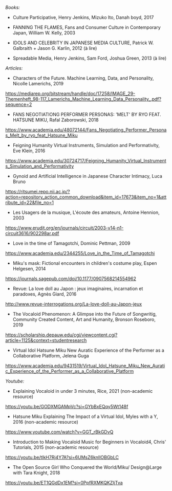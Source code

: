 *Books:*

- Culture Participative, Henry Jenkins, Mizuko Ito, Danah boyd, 2017

- FANNING THE FLAMES, Fans and Consumer Culture in Contemporary Japan, William W. Kelly, 2003

- IDOLS AND CELEBRITY IN JAPANESE MEDIA CULTURE, Patrick W. Galbraith + Jason G. Karlin, 2012 (à lire)

- Spreadable Media, Henry Jenkins, Sam Ford, Joshua Green, 2013 (à lire)



*Articles:*

- Characters of the Future. Machine Learning, Data, and Personality, Nicolle Lamerichs, 2019

https://mediarep.org/bitstream/handle/doc/17258/IMAGE_29-Themenheft_98-117_Lamerichs_Machine_Learning_Data_Personality_.pdf?sequence=2

- FANS NEGOTIATIONG PERFORMER PERSONAS: 'MELT' BY RYO FEAT. HATSUNE MIKU, Rafal Zaborowski, 2018

https://www.academia.edu/48072144/Fans_Negotiating_Performer_Personas_Melt_by_ryo_feat_Hatsune_Miku

- Feigning Humanity Virtual Instruments, Simulation and Performativity, Eve Klein, 2016

https://www.academia.edu/30724717/Feigning_Humanity_Virtual_Instruments_Simulation_and_Performativity


- Gynoid and Artificial Intelligence in Japanese Character Intimacy, Luca Bruno

https://ritsumei.repo.nii.ac.jp/?action=repository_action_common_download&item_id=17673&item_no=1&attribute_id=22&file_no=1


- Les Usagers de la musique, L'écoute des amateurs, Antoine Hennion, 2003

https://www.erudit.org/en/journals/circuit/2003-v14-n1-circuit3616/902298ar.pdf

- Love in the time of Tamagotchi, Dominic Pettman, 2009

 https://www.academia.edu/2344255/Love_in_the_Time_of_Tamagotchi


- Miku's mask: Fictional encounters in children's costume play, Espen Helgesen, 2014

https://journals.sagepub.com/doi/10.1177/0907568214554962

- Revue: La love doll au Japon : jeux imaginaires, incarnation et paradoxes, Agnès Giard, 2016

http://www.revue-interrogations.org/La-love-doll-au-Japon-jeux


- The Vocaloid Phenomenon: A Glimpse into the Future of Songwritig, Community Created Content, Art and Humanity, Bronson Roseboro, 2019

https://scholarship.depauw.edu/cgi/viewcontent.cgi?article=1125&context=studentresearch

- Virtual Idol Hatsune Miku New Auratic Experience of the Performer as a Collaborative Platform, Jelena Guga

https://www.academia.edu/9431519/Virtual_Idol_Hatsune_Miku_New_Auratic_Experience_of_the_Performer_as_a_Collaborative_Platform




*Youtube:*

- Explaining Vocaloid in under 3 minutes, Rice, 2021 (non-academic resource)

https://youtu.be/GODXMGAMpVc?si=GYbBxEQqy5Wt148f

- Hatsune Miku Explaining The Impact of a Virtual Idol, Myles with a Y, 2016 (non-academic resource)

https://www.youtube.com/watch?v=GGT_rBkGDvQ

- Introduction to Making Vocaloid Music for Beginners in Vocaloid4, Chris' Tutorials, 2015 (non-academic resource)

https://youtu.be/tlkH7Rj4Y7A?si=6UMsZ6knIlOBGbLC

- The Open Source Girl Who Conquered the World/Miku/ Design@Large with Tara Knight, 2018

https://youtu.be/ET1QGdDx1EM?si=0PpfRXMKQKZIjTva
